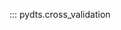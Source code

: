 [//]: # (::: pydts.cross_validation.TwoStagesCV)

[//]: # (::: pydts.cross_validation.TwoStagesCVExact)

[//]: # (::: pydts.cross_validation.PenaltyGridSearchCV)

[//]: # (::: pydts.cross_validation.PenaltyGridSearchCVExact)
::: pydts.cross_validation	